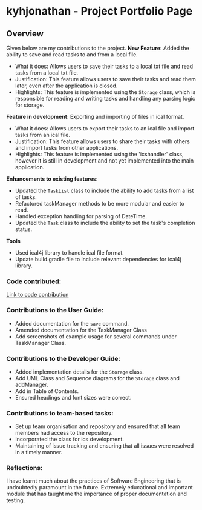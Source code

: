 # kyhjonathan - Project Portfolio Page

## Overview
Given below are my contributions to the project.
**New Feature**: Added the ability to save and read tasks to and from a local file.
* What it does: Allows users to save their tasks to a local txt file and read tasks from a local txt file.
* Justification: This feature allows users to save their tasks and read them later, even after the application is closed.
* Highlights: This feature is implemented using the `Storage` class, which is responsible for reading and writing tasks and handling any parsing logic for storage.

**Feature in development**: Exporting and importing of files in ical format.
* What it does: Allows users to export their tasks to an ical file and import tasks from an ical file.
* Justification: This feature allows users to share their tasks with others and import tasks from other applications.
* Highlights: This feature is implemented using the 'icshandler' class, however it is still in development and not yet implemented into the main application.

**Enhancements to existing features**:
* Updated the `TaskList` class to include the ability to add tasks from a list of tasks.
* Refactored taskManager methods to be more modular and easier to read.
* Handled exception handling for parsing of DateTime.
* Updated the `Task` class to include the ability to set the task's completion status.

**Tools**
* Used ical4j library to handle ical file format.
* Update build.gradle file to include relevant dependencies for ical4j library.

### Code contributed:
[Link to code contribution](https://nus-cs2113-ay2324s2.github.io/tp-dashboard/?search=kyhjonathan&sort=groupTitle&sortWithin=title&timeframe=commit&mergegroup=&groupSelect=groupByRepos&breakdown=true&checkedFileTypes=docs~functional-code~test-code~other&since=2024-02-23&tabOpen=true&tabType=zoom&zA=kyhjonathan&zR=AY2324S2-CS2113-W13-2%2Ftp%5Bmaster%5D&zACS=126.71478873239437&zS=2024-02-23&zFS=w13&zU=2024-04-15&zMG=false&zFTF=commit&zFGS=groupByRepos&zFR=false)

### Contributions to the User Guide:
* Added documentation for the `save` command.
* Amended documentation for the TaskManager Class
* Add screenshots of example usage for several commands under TaskManager Class.

### Contributions to the Developer Guide:
* Added implementation details for the `Storage` class.
* Add UML Class and Sequence diagrams for the `Storage` class and addManager.
* Add in Table of Contents.
* Ensured headings and font sizes were correct.

### Contributions to team-based tasks:
* Set up team organisation and repository and ensured that all team members had access to the repository.
* Incorporated the class for ics development.
* Maintaining of issue tracking and ensuring that all issues were resolved in a timely manner.

### Reflections:
I have learnt much about the practices of Software Engineering that is undoubtedly paramount in the future.
Extremely educational and important module that has taught me the importance of proper documentation and testing.